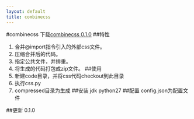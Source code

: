 ```yaml
---
layout: default
title: combinecss
---
```

#combinecss
下载[combinecss 0.1.0](https://github.com/wxnet2013/combinecss/archive/0.1.0.zip)
##特性
1. 合并@import指令引入的外部css文件。
2. 压缩合并后的代码。
3. 指定公共文件，并排重。
4. 将生成的代码打包成zip文件。
##使用
1. 新建code目录，并将css代码checkout到此目录
2. 执行css.py
3. compressed目录为生成
##安装
jdk
python27
##配置
config.json为配置文件

##更新
0.1.0




